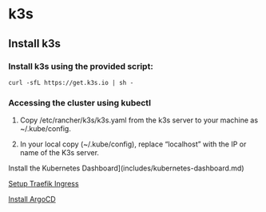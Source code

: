 # k3s

## Install k3s

### Install k3s using the provided script:
   ```
   curl -sfL https://get.k3s.io | sh -
   ```

### Accessing the cluster using kubectl

1. Copy /etc/rancher/k3s/k3s.yaml from the k3s server to your machine as ~/.kube/config.

2. In your local copy (~/.kube/config), replace “localhost” with the IP or name of the K3s server.

Install the Kubernetes Dashboard](includes/kubernetes-dashboard.md)

[Setup Traefik Ingress](includes/nginx-traefix-dashboard-ingress.md)

[Install ArgoCD](includes/nginx-dashboard-ingress.md)